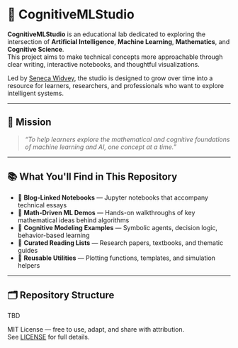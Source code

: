 # 🧠 CognitiveMLStudio

**CognitiveMLStudio** is an educational lab dedicated to exploring the intersection of **Artificial Intelligence**, **Machine Learning**, **Mathematics**, and **Cognitive Science**.  
This project aims to make technical concepts more approachable through clear writing, interactive notebooks, and thoughtful visualizations.

Led by [Seneca Widvey](https://senecawidvey.com), the studio is designed to grow over time into a resource for learners, researchers, and professionals who want to explore intelligent systems.

---

## 🎯 Mission

> *“To help learners explore the mathematical and cognitive foundations of machine learning and AI, one concept at a time.”*

---

## 📚 What You'll Find in This Repository

- 📝 **Blog-Linked Notebooks** — Jupyter notebooks that accompany technical essays  
- 🔢 **Math-Driven ML Demos** — Hands-on walkthroughs of key mathematical ideas behind algorithms  
- 🧠 **Cognitive Modeling Examples** — Symbolic agents, decision logic, behavior-based learning  
- 📖 **Curated Reading Lists** — Research papers, textbooks, and thematic guides  
- 🧰 **Reusable Utilities** — Plotting functions, templates, and simulation helpers

---

## 🗂️ Repository Structure
TBD




MIT License — free to use, adapt, and share with attribution.  
See [LICENSE](./LICENSE) for full details.
